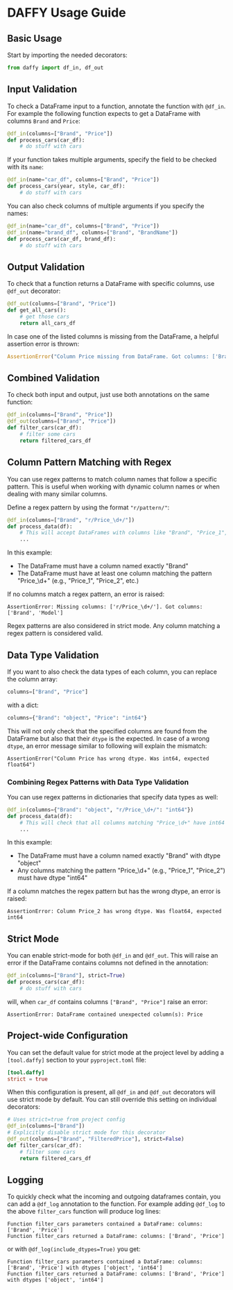 # DAFFY Usage Guide

## Basic Usage

Start by importing the needed decorators:

```python
from daffy import df_in, df_out
```

## Input Validation

To check a DataFrame input to a function, annotate the function with `@df_in`. For example the following function expects to get a DataFrame with columns `Brand` and `Price`:

```python
@df_in(columns=["Brand", "Price"])
def process_cars(car_df):
    # do stuff with cars
```

If your function takes multiple arguments, specify the field to be checked with its `name`:

```python
@df_in(name="car_df", columns=["Brand", "Price"])
def process_cars(year, style, car_df):
    # do stuff with cars
```

You can also check columns of multiple arguments if you specify the names:
```python
@df_in(name="car_df", columns=["Brand", "Price"])
@df_in(name="brand_df", columns=["Brand", "BrandName"])
def process_cars(car_df, brand_df):
    # do stuff with cars
```

## Output Validation

To check that a function returns a DataFrame with specific columns, use `@df_out` decorator:

```python
@df_out(columns=["Brand", "Price"])
def get_all_cars():
    # get those cars
    return all_cars_df
```

In case one of the listed columns is missing from the DataFrame, a helpful assertion error is thrown:

```python
AssertionError("Column Price missing from DataFrame. Got columns: ['Brand']")
```

## Combined Validation

To check both input and output, just use both annotations on the same function:

```python
@df_in(columns=["Brand", "Price"])
@df_out(columns=["Brand", "Price"])
def filter_cars(car_df):
    # filter some cars
    return filtered_cars_df
```

## Column Pattern Matching with Regex

You can use regex patterns to match column names that follow a specific pattern. This is useful when working with dynamic column names or when dealing with many similar columns.

Define a regex pattern by using the format `"r/pattern/"`:

```python
@df_in(columns=["Brand", "r/Price_\d+/"])
def process_data(df):
    # This will accept DataFrames with columns like "Brand", "Price_1", "Price_2", etc.
    ...
```

In this example:
- The DataFrame must have a column named exactly "Brand"
- The DataFrame must have at least one column matching the pattern "Price_\d+" (e.g., "Price_1", "Price_2", etc.)

If no columns match a regex pattern, an error is raised:

```
AssertionError: Missing columns: ['r/Price_\d+/']. Got columns: ['Brand', 'Model']
```

Regex patterns are also considered in strict mode. Any column matching a regex pattern is considered valid.

## Data Type Validation

If you want to also check the data types of each column, you can replace the column array:

```python
columns=["Brand", "Price"]
```

with a dict:

```python
columns={"Brand": "object", "Price": "int64"}
```

This will not only check that the specified columns are found from the DataFrame but also that their `dtype` is the expected. In case of a wrong `dtype`, an error message similar to following will explain the mismatch:

```
AssertionError("Column Price has wrong dtype. Was int64, expected float64")
```

### Combining Regex Patterns with Data Type Validation

You can use regex patterns in dictionaries that specify data types as well:

```python
@df_in(columns={"Brand": "object", "r/Price_\d+/": "int64"})
def process_data(df):
    # This will check that all columns matching "Price_\d+" have int64 dtype
    ...
```

In this example:
- The DataFrame must have a column named exactly "Brand" with dtype "object"
- Any columns matching the pattern "Price_\d+" (e.g., "Price_1", "Price_2") must have dtype "int64"

If a column matches the regex pattern but has the wrong dtype, an error is raised:

```
AssertionError: Column Price_2 has wrong dtype. Was float64, expected int64
```

## Strict Mode

You can enable strict-mode for both `@df_in` and `@df_out`. This will raise an error if the DataFrame contains columns not defined in the annotation:

```python
@df_in(columns=["Brand"], strict=True)
def process_cars(car_df):
    # do stuff with cars
```

will, when `car_df` contains columns `["Brand", "Price"]` raise an error:

```
AssertionError: DataFrame contained unexpected column(s): Price
```

## Project-wide Configuration

You can set the default value for strict mode at the project level by adding a `[tool.daffy]` section to your `pyproject.toml` file:

```toml
[tool.daffy]
strict = true
```

When this configuration is present, all `@df_in` and `@df_out` decorators will use strict mode by default. You can still override this setting on individual decorators:

```python
# Uses strict=true from project config
@df_in(columns=["Brand"])
# Explicitly disable strict mode for this decorator
@df_out(columns=["Brand", "FilteredPrice"], strict=False)
def filter_cars(car_df):
    # filter some cars
    return filtered_cars_df
```

## Logging

To quickly check what the incoming and outgoing dataframes contain, you can add a `@df_log` annotation to the function. For example adding `@df_log` to the above `filter_cars` function will produce log lines:

```
Function filter_cars parameters contained a DataFrame: columns: ['Brand', 'Price']
Function filter_cars returned a DataFrame: columns: ['Brand', 'Price']
```

or with `@df_log(include_dtypes=True)` you get:

```
Function filter_cars parameters contained a DataFrame: columns: ['Brand', 'Price'] with dtypes ['object', 'int64']
Function filter_cars returned a DataFrame: columns: ['Brand', 'Price'] with dtypes ['object', 'int64']
```